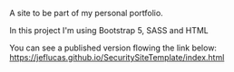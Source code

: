 A site to be part of my personal portfolio.

In this project I'm using Bootstrap 5, SASS and HTML

You can see a published version flowing the link below:
https://jeflucas.github.io/SecuritySiteTemplate/index.html
